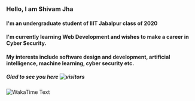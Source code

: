 ### **Hello, I am Shivam Jha**
#### I'm an undergraduate student of IIIT Jabalpur class of 2020

#### I'm currently learning Web Development and wishes to make a career in Cyber Security.
#### My interests include software design and development, artificial intelligence, machine learning, cyber security etc.

##### Glad to see you here ![visitors](https://visitor-badge.glitch.me/badge?page_id=page.id)

<img src="https://github.com/ShivamJhaa/ShivamJhaa/blob/main/images/stat.svg" alt="WakaTime Text"/>




<!---
ShivamJhaa/ShivamJhaa is a ✨ special ✨ repository because its `README.md` (this file) appears on your GitHub profile.
You can click the Preview link to take a look at your changes.
--->
